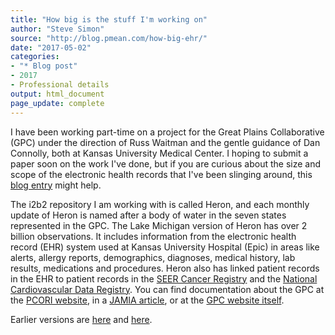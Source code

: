 ```yaml
---
title: "How big is the stuff I'm working on"
author: "Steve Simon"
source: "http://blog.pmean.com/how-big-ehr/"
date: "2017-05-02"
categories:
- "* Blog post"
- 2017
- Professional details
output: html_document
page_update: complete
---
```


I have been working part-time on a project for the Great Plains Collaborative (GPC) under the direction of Russ Waitman and the gentle guidance of Dan Connolly, both at Kansas University Medical Center. I hoping to submit a paper soon on the work I've done, but if you are curious about the size and scope of the electronic health records that I've been slinging around, this [blog entry][inf1] might help.

<!---More--->

The i2b2 repository I am working with is called Heron, and each monthly update of Heron is named after a body of water in the seven states represented in the GPC. The Lake Michigan version of Heron has over 2 billion observations. It includes information from the electronic health record (EHR) system used at Kansas University Hospital (Epic) in areas like alerts, allergy reports, demographics, diagnoses, medical history, lab results, medications and procedures. Heron also has linked patient records in the EHR to patient records in the [SEER Cancer Registry][inf2] and the [National Cardiovascular Data Registry][inf3]. You can find documentation about the GPC at the [PCORI website][inf4], in a [JAMIA article][inf5], or at the [GPC website itself][inf6].


[inf1]: https://informatics.kumc.edu/work/blog/heron-michigan-update
[inf2]: https://seer.cancer.gov/registries/
[inf3]: https://cvquality.acc.org/NCDR-Home.aspx
[inf4]: http://www.pcori.org/research-results/2013/greater-plains-collaborative-gpc
[inf5]: https://www.ncbi.nlm.nih.gov/pmc/articles/PMC4078294/
[inf6]: http://www.gpcnetwork.org/
 
Earlier versions are [here][sim1] and [here][sim2].
 
[sim1]: http://blog.pmean.com/how-big-ehr/
[sim2]: http://new.pmean.com/how-big-ehr/
 

